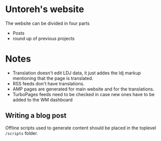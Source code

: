 # Untoreh's website

The website can be divided in four parts

- Posts
- round up of previous projects

# Notes
- Translation doesn't edit LDJ data, it just addes the ldj markup mentioning that the page is translated.
- RSS feeds don't have translations.
- AMP pages are generated for main website and for the translations.
- TurboPages feeds need to be checked in case new ones have to be added to the WM dashboard

## Writing a blog post
Offline scripts used to generate content should be placed in the toplevel `/scripts` folder.
